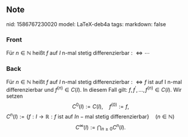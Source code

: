 ## Note
nid: 1586767230020
model: LaTeX-deb4a
tags: 
markdown: false

### Front
Für $n \in \mathbb{N}$ heißt $f$ auf $I$ n-mal stetig differenzierbar : $\Longleftrightarrow \cdots$

### Back
Für $n \in \mathbb{N}$ heißt $f$ auf $I$ n-mal stetig differenzierbar : $\Longleftrightarrow f$ ist auf I n-mal differenzierbar und $f^{(n)} \in C(I) .$ In diesem Fall gilt: $f, f^{\prime}, \ldots, f^{(n)} \in C(I) .$ Wir setzen
$$
C^{0}(I):=C(I), \quad f^{(0)}:=f,
$$
$C^{n}(I):=\{f: I \rightarrow \mathbb{R}: f \text { ist auf } I n-\text {mal stetig differenzierbar}\} \quad(n \in \mathbb{N})$
$$
C^{\infty}(I):=\bigcap_{n \geq 0} C^{n}(I).
$$
